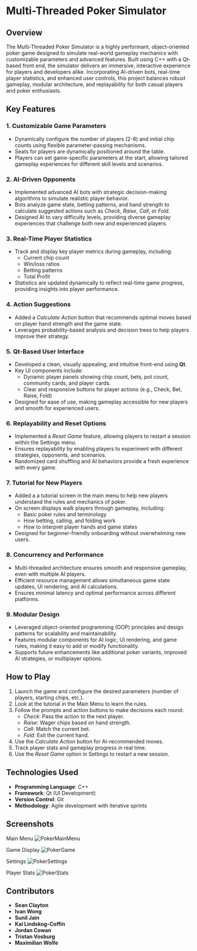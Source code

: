 # Multi-Threaded Poker Simulator

## Overview
The Multi-Threaded Poker Simulator is a highly performant, object-oriented poker game designed to simulate real-world gameplay mechanics with customizable parameters and advanced features. Built using C++ with a Qt-based front end, the simulator delivers an immersive, interactive experience for players and developers alike. Incorporating AI-driven bots, real-time player statistics, and enhanced user controls, this project balances robust gameplay, modular architecture, and replayability for both casual players and poker enthusiasts.

## Key Features

### 1. **Customizable Game Parameters**
- Dynamically configure the number of players (2-8) and initial chip counts using flexible parameter-passing mechanisms.
- Seats for players are dynamically positioned around the table.
- Players can set game-specific parameters at the start, allowing tailored gameplay experiences for different skill levels and scenarios.

### 2. **AI-Driven Opponents**
- Implemented advanced AI bots with strategic decision-making algorithms to simulate realistic player behavior.
- Bots analyze game state, betting patterns, and hand strength to calculate suggested actions such as *Check*, *Raise*, *Call*, or *Fold*.
- Designed AI to vary difficulty levels, providing diverse gameplay experiences that challenge both new and experienced players.

### 3. **Real-Time Player Statistics**
- Track and display key player metrics during gameplay, including:
  - Current chip count
  - Win/loss ratios
  - Betting patterns
  - Total Profit
- Statistics are updated dynamically to reflect real-time game progress, providing insights into player performance.

### 4. **Action Suggestions**
- Added a *Calculate Action* button that recommends optimal moves based on player hand strength and the game state.
- Leverages probability-based analysis and decision trees to help players improve their strategy.

### 5. **Qt-Based User Interface**
- Developed a clean, visually appealing, and intuitive front-end using **Qt**.
- Key UI components include:
  - Dynamic player panels showing chip count, bets, pot count, community cards, and player cards.
  - Clear and responsive buttons for player actions (e.g., Check, Bet, Raise, Fold)
- Designed for ease of use, making gameplay accessible for new players and smooth for experienced users.

### 6. **Replayability and Reset Options**
- Implemented a *Reset Game* feature, allowing players to restart a session within the Settings menu.
- Ensures replayability by enabling players to experiment with different strategies, opponents, and scenarios.
- Randomized card shuffling and AI behaviors provide a fresh experience with every game.

### 7. **Tutorial for New Players**
- Added a a tutorial screen in the main menu to help new players understand the rules and mechanics of poker.
- On screen displays walk players through gameplay, including:
  - Basic poker rules and terminology
  - How betting, calling, and folding work
  - How to interpret player hands and game states
- Designed for beginner-friendly onboarding without overwhelming new users.

### 8. **Concurrency and Performance**
- Multi-threaded architecture ensures smooth and responsive gameplay, even with multiple AI players.
- Efficient resource management allows simultaneous game state updates, UI rendering, and AI calculations.
- Ensures minimal latency and optimal performance across different platforms.

### 9. **Modular Design**
- Leveraged object-oriented programming (OOP) principles and design patterns for scalability and maintainability.
- Features modular components for AI logic, UI rendering, and game rules, making it easy to add or modify functionality.
- Supports future enhancements like additional poker variants, improved AI strategies, or multiplayer options.


## How to Play
1. Launch the game and configure the desired parameters (number of players, starting chips, etc.).
2. Look at the tutorial in the Main Menu to learn the rules.
3. Follow the prompts and action buttons to make decisions each round:
   - *Check*: Pass the action to the next player.
   - *Raise*: Wager chips based on hand strength.
   - *Call*: Match the current bet.
   - *Fold*: Exit the current hand.
4. Use the *Calculate Action* button for AI-recommended moves.
5. Track player stats and gameplay progress in real time.
6. Use the *Reset Game* option in Settings to restart a new session.

## Technologies Used
- **Programming Language**: C++
- **Framework**: Qt (UI Development)
- **Version Control**: Git
- **Methodology**: Agile development with iterative sprints

## Screenshots

Main Menu
![PokerMainMenu](https://github.com/user-attachments/assets/fcac30c5-c036-42eb-b127-d0842d15c4e3)

Game Display
![PokerGame](https://github.com/user-attachments/assets/0b460b17-e793-4aee-8713-9211b39957ae)

Settings
![PokerSettings](https://github.com/user-attachments/assets/b74594f6-4441-4beb-9efe-f99aef177947)

Player Stats
![PokerStats](https://github.com/user-attachments/assets/c5d90093-2bed-4791-8fc8-0767c815e273)


## Contributors
- **Sean Clayton**
- **Ivan Wong**
- **Sunil Jain**
- **Kai Lindskog-Coffin**
- **Jordan Cowan**
- **Tristan Vosburg**
- **Maximilian Wolfe**
